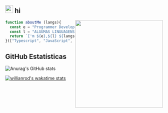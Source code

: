 
<!--
**sogud/sogud** is a ✨ _special_ ✨ repository because its `README.md` (this file) appears on your GitHub profile.

Here are some ideas to get you started:

- 🔭 I’m currently working on ...
- 🌱 I’m currently learning ...
- 👯 I’m looking to collaborate on ...
- 🤔 I’m looking for help with ...
- 💬 Ask me about ...
- 📫 How to reach me: ...
- 😄 Pronouns: ...
- ⚡ Fun fact: ...
-->
## <img width="25" alt="about" src="https://raw.github.com/elizarov/elizarov/master/about.png"> hi

<img align="right" alt="" width="280px" src="https://media.giphy.com/media/SWoSkN6DxTszqIKEqv/giphy.gif" /> 

```javascript
function aboutMe (langs){
  const e = "Programmer Developer";
  const l = "ALGUMAS LINGUAGENS";
  return `I'm ${e},${l} ${langs.join("、")}.` 
}(["Typescript", "JavaScript", "nodejs", "React"])
```



<!-- <img align="right" width="300" src="https://i.imgur.com/ugWb6BU.gif" /> -->


## **GitHub Estatísticas**

![Anurag's GitHub stats](https://github-readme-stats.vercel.app/api?username=sogud&theme=&show_icons=true) <br>
<!-- ![sogud](https://github-readme-stats.vercel.app/api/top-langs/?username=sogud&hide=html&layout=compact&theme=radical) -->

[![willianrod's wakatime stats](https://github-readme-stats.vercel.app/api/wakatime?username=sogud&layout=compact)](https://github.com/anuraghazra/github-readme-stats)


<!-- [twitter]: https://twitter.com/
[youtube]: https://www.youtube.com/c
[instagram]: https://www.instagram.com/
 -->
<!-- ## **Rede Sociais!** -->

<!-- • <a href="https://">Telegram</a><br>
• <a href="https://">Twitter</a><br>
• <a href="https://">Instagram</a><br> -->
